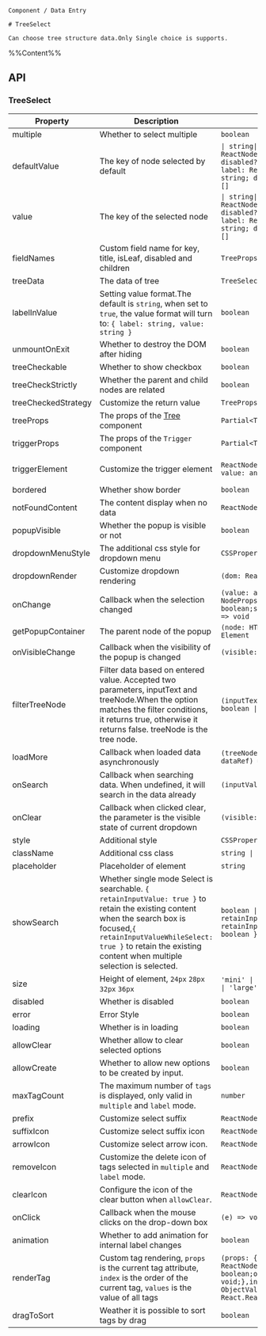 `````
Component / Data Entry

# TreeSelect

Can choose tree structure data.Only Single choice is supports.
`````

%%Content%%

## API

### TreeSelect

|Property|Description|Type|DefaultValue|Version|
|---|---|---|---|---|
|multiple|Whether to select multiple|`boolean`|`-`|-|
|defaultValue|The key of node selected by default|`\| string\| string[]\| { label: ReactNode; value: string; disabled?: boolean }\| { label: ReactNode; value: string; disabled?: boolean }[]`|`-`|-|
|value|The key of the selected node|`\| string\| string[]\| { label: ReactNode; value: string; disabled?: boolean }\| { label: ReactNode; value: string; disabled?: boolean }[]`|`-`|-|
|fieldNames|Custom field name for key, title, isLeaf, disabled and children|`TreeProps['fieldNames']`|`DefaultFieldNames`|2.11.0|
|treeData|The data of tree|`TreeSelectDataType[]`|`-`|-|
|labelInValue|Setting value format.The default is `string`, when set to `true`, the value format will turn to: `{ label: string, value: string }`|`boolean`|`-`|-|
|unmountOnExit|Whether to destroy the DOM after hiding|`boolean`|`-`|-|
|treeCheckable|Whether to show checkbox|`boolean`|`-`|-|
|treeCheckStrictly|Whether the parent and child nodes are related|`boolean`|`-`|-|
|treeCheckedStrategy|Customize the return value|`TreeProps['checkedStrategy']`|`all`|-|
|treeProps|The props of the [Tree](/react/components/tree) component|`Partial<TreeProps>`|`-`|-|
|triggerProps|The props of the `Trigger` component|`Partial<TriggerProps>`|`-`|-|
|triggerElement|Customize the trigger element|`ReactNode \| ((params: { value: any }) => ReactNode)`|`-`|`() => ReactNode` in 2.31.0|
|bordered|Whether show border|`boolean`|`true`|-|
|notFoundContent|The content display when no data|`ReactNode`|`-`|-|
|popupVisible|Whether the popup is visible or not|`boolean`|`-`|-|
|dropdownMenuStyle|The additional css style for dropdown menu|`CSSProperties`|`-`|2.3.0|
|dropdownRender|Customize dropdown rendering|`(dom: ReactNode) => ReactNode`|`-`|2.3.0|
|onChange|Callback when the selection changed|`(value: any,extra: {trigger?: NodeProps;checked?: boolean;selected?: boolean;}) => void`|`-`|`extra` in `2.29.0`|
|getPopupContainer|The parent node of the popup|`(node: HTMLElement) => Element`|`-`|-|
|onVisibleChange|Callback when the visibility of the popup is changed|`(visible: boolean) => void`|`-`|-|
|filterTreeNode|Filter data based on entered value. Accepted two parameters, inputText and treeNode.When the option matches the filter conditions, it returns true, otherwise it returns false. treeNode is the tree node.|`(inputText, treeNode: any) => boolean \| void`|`-`|-|
|loadMore|Callback when loaded data asynchronously|`(treeNode: NodeProps, dataRef) => void`|`-`|-|
|onSearch|Callback when searching data. When undefined, it will search in the data already|`(inputValue: string) => void`|`-`|-|
|onClear|Callback when clicked clear, the parameter is the visible state of current dropdown|`(visible: boolean) => void`|`-`|-|
|style|Additional style|`CSSProperties`|`-`|-|
|className|Additional css class|`string \| string[]`|`-`|-|
|placeholder|Placeholder of element|`string`|`-`|-|
|showSearch|Whether single mode Select is searchable. `{ retainInputValue: true }` to retain the existing content when the search box is focused,`{ retainInputValueWhileSelect: true }` to retain the existing content when multiple selection is selected.|`boolean \| { retainInputValue?: boolean; retainInputValueWhileSelect?: boolean }`|`-`|-|
|size|Height of element, `24px` `28px` `32px` `36px`|`'mini' \| 'small' \| 'default' \| 'large'`|`-`|-|
|disabled|Whether is disabled|`boolean`|`-`|-|
|error|Error Style|`boolean`|`-`|-|
|loading|Whether is in loading|`boolean`|`-`|-|
|allowClear|Whether allow to clear selected options|`boolean`|`-`|-|
|allowCreate|Whether to allow new options to be created by input.|`boolean`|`-`|2.13.0|
|maxTagCount|The maximum number of `tags` is displayed, only valid in `multiple` and `label` mode.|`number`|`-`|-|
|prefix|Customize select suffix|`ReactNode`|`-`|2.11.0|
|suffixIcon|Customize select suffix icon|`ReactNode`|`-`|-|
|arrowIcon|Customize select arrow icon.|`ReactNode \| null`|`-`|-|
|removeIcon|Customize the delete icon of tags selected in `multiple` and `label` mode.|`ReactNode \| null`|`-`|-|
|clearIcon|Configure the icon of the clear button when `allowClear`.|`ReactNode`|`-`|2.26.0|
|onClick|Callback when the mouse clicks on the drop-down box|`(e) => void`|`-`|-|
|animation|Whether to add animation for internal label changes|`boolean`|`true`|2.15.0|
|renderTag|Custom tag rendering, `props` is the current tag attribute, `index` is the order of the current tag, `values` is the value of all tags|`(props: {value: any;label: ReactNode;closable: boolean;onClose: (event) => void;},index: number,values: ObjectValueType[]) => React.ReactNode`|`-`|index、values added in 2.15.0|
|dragToSort|Weather it is possible to sort tags by drag|`boolean`|`-`|2.27.0|
